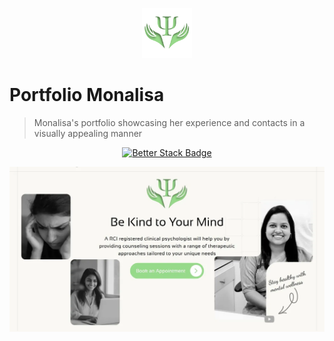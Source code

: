 <p align="center">
  <img src="./public/logo.png" lt="Logo" width="80" />
<p>

# Portfolio Monalisa

> Monalisa's portfolio showcasing her experience and contacts in a visually appealing manner

<p align="center">
  <a href="https://monalisa-bairagi.betteruptime.com">
    <img src="https://uptime.betterstack.com/status-badges/v3/monitor/10ar6.svg" alt="Better Stack Badge">
  </a>
</p>

![Landing](public/previews/landing.webp)
